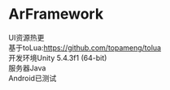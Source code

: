 # ArFramework
UI资源热更   
基于toLua:https://github.com/topameng/tolua    
开发环境Unity 5.4.3f1 (64-bit)   
服务器Java   
Android已测试 
